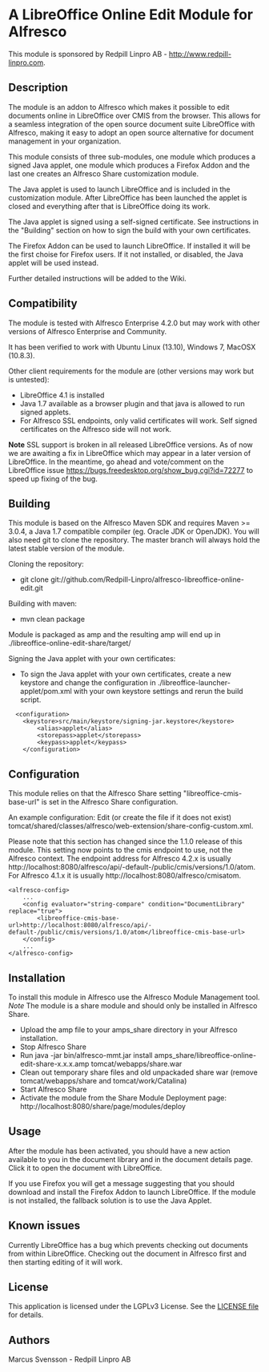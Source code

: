 A LibreOffice Online Edit Module for Alfresco
=============================================

This module is sponsored by Redpill Linpro AB - http://www.redpill-linpro.com.

Description
-----------

The module is an addon to Alfresco which makes it possible to edit documents online in LibreOffice over CMIS from the browser. This allows for a seamless integration of the open source document suite LibreOffice with Alfresco, making it easy to adopt an open source alternative for document management in your organization.

This module consists of three sub-modules, one module which produces a signed Java applet, one module which produces a Firefox Addon and the last one creates an Alfresco Share customization module.

The Java applet is used to launch LibreOffice and is included in the customization module. After LibreOffice has been launched the applet is closed and everything after that is LibreOffice doing its work.

The Java applet is signed using a self-signed certificate. See instructions in the "Building" section on how to sign the build with your own certificates.

The Firefox Addon can be used to launch LibreOffice. If installed it will be the first choise for Firefox users. If it not installed, or disabled, the Java applet will be used instead.

Further detailed instructions will be added to the Wiki.

Compatibility
-------------

The module is tested with Alfresco Enterprise 4.2.0 but may work with other versions of Alfresco Enterprise and Community.

It has been verified to work with Ubuntu Linux (13.10), Windows 7, MacOSX (10.8.3).

Other client requirements for the module are (other versions may work but is untested):
* LibreOffice 4.1 is installed
* Java 1.7 available as a browser plugin and that java is allowed to run signed applets.
* For Alfresco SSL endpoints, only valid certificates will work. Self signed certificates on the Alfresco side will not work. 

**Note** SSL support is broken in all released LibreOffice versions. As of now we are awaiting a fix in LibreOffice which may appear in a later version of LibreOffice. In the meantime, go ahead and vote/comment on the LibreOffice issue https://bugs.freedesktop.org/show_bug.cgi?id=72277 to speed up fixing of the bug.

Building
--------

This module is based on the Alfresco Maven SDK and requires Maven >= 3.0.4, a Java 1.7 compatible compiler (eg. Oracle JDK or OpenJDK). You will also need git to clone the repository. The master branch will always hold the latest stable version of the module. 

Cloning the repository:
* git clone git://github.com/Redpill-Linpro/alfresco-libreoffice-online-edit.git

Building with maven:
* mvn clean package

Module is packaged as amp and the resulting amp will end up in ./libreoffice-online-edit-share/target/

Signing the Java applet with your own certificates:
* To sign the Java applet with your own certificates, create a new keystore and change the configuration in ./libreoffice-launcher-applet/pom.xml with your own keystore settings and rerun the build script.

```
  <configuration>
    <keystore>src/main/keystore/signing-jar.keystore</keystore>
		<alias>applet</alias>
		<storepass>applet</storepass>
		<keypass>applet</keypass>
	</configuration>
```

Configuration
-------------

This module relies on that the Alfresco Share setting "libreoffice-cmis-base-url" is set in the Alfresco Share configuration.

An example configuration:
Edit (or create the file if it does not exist) tomcat/shared/classes/alfresco/web-extension/share-config-custom.xml.

Please note that this section has changed since the 1.1.0 release of this module. This setting now points to the cmis endpoint to use, not the Alfresco context. The endpoint address for Alfresco 4.2.x is usually http://localhost:8080/alfresco/api/-default-/public/cmis/versions/1.0/atom. For Alfresco 4.1.x it is usually http://localhost:8080/alfresco/cmisatom.

```
<alfresco-config>
	...
	<config evaluator="string-compare" condition="DocumentLibrary" replace="true">
		<libreoffice-cmis-base-url>http://localhost:8080/alfresco/api/-default-/public/cmis/versions/1.0/atom</libreoffice-cmis-base-url>
	</config>
	...
</alfresco-config>
```


Installation
------------

To install this module in Alfresco use the Alfresco Module Management tool. *Note* The module is a share module and should only be installed in Alfresco Share. 

* Upload the amp file to your amps_share directory in your Alfresco installation.
* Stop Alfresco Share
* Run java -jar bin/alfresco-mmt.jar install amps_share/libreoffice-online-edit-share-x.x.x.amp tomcat/webapps/share.war 
* Clean out temporary share files and old unpackaded share war (remove tomcat/webapps/share and tomcat/work/Catalina)
* Start Alfresco Share
* Activate the module from the Share Module Deployment page: http://localhost:8080/share/page/modules/deploy

Usage
-----

After the module has been activated, you should have a new action available to you in the document library and in the document details page. Click it to open the document with LibreOffice.

If you use Firefox you will get a message suggesting that you should download and install the Firefox Addon to launch LibreOffice. If the module is not installed, the fallback solution is to use the Java Applet.

Known issues
------------
Currently LibreOffice has a bug which prevents checking out documents from within LibreOffice. Checking out the document in Alfresco first and then starting editing of it will work.

License
-------

This application is licensed under the LGPLv3 License. See the [LICENSE file](LICENSE) for details.

Authors
-------

Marcus Svensson - Redpill Linpro AB
